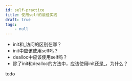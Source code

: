 ```yaml
---
id: self-practice
title: 使用self的最佳实践
draft: true
tags:
    - null
---
```


<!--front-->
* init和_访问的区别在哪？
* init中应该使用self吗？
* dealloc中应该使用self吗？
* 除了init和dealloc的方法中，应该使用init还是_，为什么？

<!--back-->
todo
